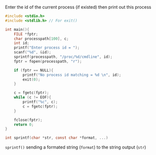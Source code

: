 Enter the id of the current process (if existed) then print out this process

```c
#include <stdio.h>
#include <stdlib.h> // For exit()

int main(){
	FILE *fptr;
	char processpath[100], c;
	int id;
	printf("Enter process id = ");
	scanf("%d", &id);
	sprintf(processpath, "/proc/%d/cmdline", id);
	fptr = fopen(processpath, "r");

	if (fptr == NULL){
		printf("No process id matching = %d \n", id);
		exit(0);
	}

	c = fgetc(fptr);
	while (c != EOF){
		printf("%c", c);
		c = fgetc(fptr);
	}

	fclose(fptr);
	return 0;
}
```

```c
int sprintf(char *str, const char *format, ...)
```

``sprintf()`` sending a formated string (``format``) to the string output (``str``)
